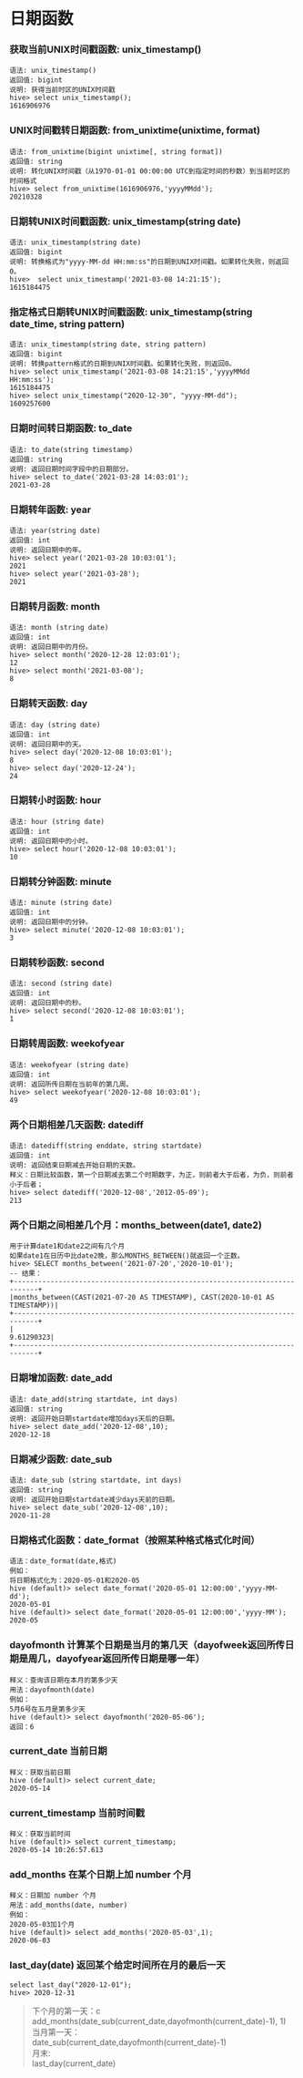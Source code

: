 # 日期函数

### 获取当前UNIX时间戳函数: unix_timestamp()
```hql
语法: unix_timestamp()
返回值: bigint
说明: 获得当前时区的UNIX时间戳
hive> select unix_timestamp();
1616906976
```
### UNIX时间戳转日期函数: from_unixtime(unixtime, format)
```hql
语法: from_unixtime(bigint unixtime[, string format])
返回值: string
说明: 转化UNIX时间戳（从1970-01-01 00:00:00 UTC到指定时间的秒数）到当前时区的时间格式
hive> select from_unixtime(1616906976,'yyyyMMdd');
20210328
```
### 日期转UNIX时间戳函数: unix_timestamp(string date)
```hql
语法: unix_timestamp(string date)
返回值: bigint
说明: 转换格式为"yyyy-MM-dd HH:mm:ss"的日期到UNIX时间戳。如果转化失败，则返回0。
hive>  select unix_timestamp('2021-03-08 14:21:15');
1615184475
```
### 指定格式日期转UNIX时间戳函数: unix_timestamp(string date_time, string pattern)
```hql
语法: unix_timestamp(string date, string pattern)
返回值: bigint
说明: 转换pattern格式的日期到UNIX时间戳。如果转化失败，则返回0。
hive> select unix_timestamp('2021-03-08 14:21:15','yyyyMMdd HH:mm:ss');
1615184475
hive> select unix_timestamp("2020-12-30", "yyyy-MM-dd");
1609257600
```
### 日期时间转日期函数: to_date
```hql
语法: to_date(string timestamp)
返回值: string
说明: 返回日期时间字段中的日期部分。
hive> select to_date('2021-03-28 14:03:01');
2021-03-28
```
### 日期转年函数: year
```hql
语法: year(string date)
返回值: int
说明: 返回日期中的年。
hive> select year('2021-03-28 10:03:01');
2021
hive> select year('2021-03-28');
2021
```
### 日期转月函数: month
```hql
语法: month (string date)
返回值: int
说明: 返回日期中的月份。
hive> select month('2020-12-28 12:03:01');
12
hive> select month('2021-03-08');
8
```
### 日期转天函数: day
```hql
语法: day (string date)
返回值: int
说明: 返回日期中的天。
hive> select day('2020-12-08 10:03:01');
8
hive> select day('2020-12-24');
24
```
### 日期转小时函数: hour
```hql
语法: hour (string date)
返回值: int
说明: 返回日期中的小时。
hive> select hour('2020-12-08 10:03:01');
10
```
### 日期转分钟函数: minute
```hql
语法: minute (string date)
返回值: int
说明: 返回日期中的分钟。
hive> select minute('2020-12-08 10:03:01');
3
```
### 日期转秒函数: second
```hql
语法: second (string date)
返回值: int
说明: 返回日期中的秒。
hive> select second('2020-12-08 10:03:01');
1
```
### 日期转周函数: weekofyear
```hql
语法: weekofyear (string date)
返回值: int
说明: 返回所传日期在当前年的第几周。
hive> select weekofyear('2020-12-08 10:03:01');
49
```
### 两个日期相差几天函数: datediff
```hql
语法: datediff(string enddate, string startdate)
返回值: int
说明: 返回结束日期减去开始日期的天数。
释义：日期比较函数，第一个日期减去第二个时期数字，为正，则前者大于后者，为负，则前者小于后者；
hive> select datediff('2020-12-08','2012-05-09');
213
```
### 两个日期之间相差几个月：months_between(date1, date2)
```hql
用于计算date1和date2之间有几个月
如果date1在日历中比date2晚，那么MONTHS_BETWEEN()就返回一个正数。
hive> SELECT months_between('2021-07-20','2020-10-01');
-- 结果：
+----------------------------------------------------------------------------+
|months_between(CAST(2021-07-20 AS TIMESTAMP), CAST(2020-10-01 AS TIMESTAMP))|
+----------------------------------------------------------------------------+
|                                                                  9.61290323|
+----------------------------------------------------------------------------+
```

### 日期增加函数: date_add
```hql
语法: date_add(string startdate, int days)
返回值: string
说明: 返回开始日期startdate增加days天后的日期。
hive> select date_add('2020-12-08',10);
2020-12-18
```
### 日期减少函数: date_sub
```hql
语法: date_sub (string startdate, int days)
返回值: string
说明: 返回开始日期startdate减少days天前的日期。
hive> select date_sub('2020-12-08',10);
2020-11-28
```

### 日期格式化函数：date_format（按照某种格式格式化时间）
```hql
语法：date_format(date,格式)
例如：
将日期格式化为：2020-05-01和2020-05
hive (default)> select date_format('2020-05-01 12:00:00','yyyy-MM-dd');
2020-05-01
hive (default)> select date_format('2020-05-01 12:00:00','yyyy-MM');
2020-05
```

### dayofmonth 计算某个日期是当月的第几天（dayofweek返回所传日期是周几，dayofyear返回所传日期是哪一年）
```hql
释义：查询该日期在本月的第多少天
用法：dayofmonth(date)
例如：
5月6号在五月是第多少天
hive (default)> select dayofmonth('2020-05-06');
返回：6
```

### current_date 当前日期
```hql
释义：获取当前日期
hive (default)> select current_date;
2020-05-14
```

### current_timestamp 当前时间戳
```hql
释义：获取当前时间
hive (default)> select current_timestamp;
2020-05-14 10:26:57.613
```

### add_months 在某个日期上加 number 个月
```hql
释义：日期加 number 个月
用法：add_months(date, number)
例如：
2020-05-03加1个月
hive (default)> select add_months('2020-05-03',1);
2020-06-03
```

### last_day(date) 返回某个给定时间所在月的最后一天
```hql
select last_day("2020-12-01");
hive> 2020-12-31
```

>下个月的第一天：c
>add_months(date_sub(current_date,dayofmonth(current_date)-1), 1)      
>当月第一天：      
>date_sub(current_date,dayofmonth(current_date)-1)      
>月末:       
>last_day(current_date)      